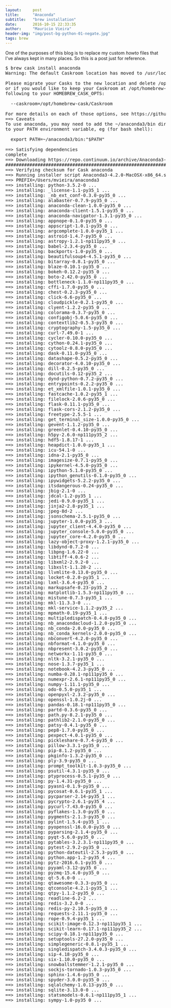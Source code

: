 ```yaml
---
layout:     post
title:      "Anaconda"
subtitle:   "brew installation"
date:       2016-10-15 22:33:35
author:     "Mauricio Vieira"
header-img: "img/post-bg-python-01-negate.jpg"
tags: brew
---
```


One of the purposes of this blog is to replace my custom _howto_ files that I've always kept in many places. So this is a post just for reference.

<pre>
$ brew cask install anaconda
Warning: The default Caskroom location has moved to /usr/local/Caskroom.

Please migrate your Casks to the new location and delete /opt/homebrew-cask/Caskroom,
or if you would like to keep your Caskroom at /opt/homebrew-cask/Caskroom, add the
following to your HOMEBREW_CASK_OPTS:

  --caskroom=/opt/homebrew-cask/Caskroom

For more details on each of those options, see https://github.com/caskroom/homebrew-cask/issues/21913.
==> Caveats
To use anaconda, you may need to add the ~/anaconda3/bin directory
to your PATH environment variable, eg (for bash shell):

  export PATH=~/anaconda3/bin:"$PATH"

==> Satisfying dependencies
complete
==> Downloading https://repo.continuum.io/archive/Anaconda3-4.2.0-MacOSX-x86_64.sh
######################################################################## 100.0%
==> Verifying checksum for Cask anaconda
==> Running installer script Anaconda3-4.2.0-MacOSX-x86_64.sh
==> PREFIX=/Users/mvieira/anaconda3
==> installing: python-3.5.2-0 ...
==> installing: _license-1.1-py35_1 ...
==> installing: _nb_ext_conf-0.3.0-py35_0 ...
==> installing: alabaster-0.7.9-py35_0 ...
==> installing: anaconda-clean-1.0.0-py35_0 ...
==> installing: anaconda-client-1.5.1-py35_0 ...
==> installing: anaconda-navigator-1.3.1-py35_0 ...
==> installing: appnope-0.1.0-py35_0 ...
==> installing: appscript-1.0.1-py35_0 ...
==> installing: argcomplete-1.0.0-py35_1 ...
==> installing: astroid-1.4.7-py35_0 ...
==> installing: astropy-1.2.1-np111py35_0 ...
==> installing: babel-2.3.4-py35_0 ...
==> installing: backports-1.0-py35_0 ...
==> installing: beautifulsoup4-4.5.1-py35_0 ...
==> installing: bitarray-0.8.1-py35_0 ...
==> installing: blaze-0.10.1-py35_0 ...
==> installing: bokeh-0.12.2-py35_0 ...
==> installing: boto-2.42.0-py35_0 ...
==> installing: bottleneck-1.1.0-np111py35_0 ...
==> installing: cffi-1.7.0-py35_0 ...
==> installing: chest-0.2.3-py35_0 ...
==> installing: click-6.6-py35_0 ...
==> installing: cloudpickle-0.2.1-py35_0 ...
==> installing: clyent-1.2.2-py35_0 ...
==> installing: colorama-0.3.7-py35_0 ...
==> installing: configobj-5.0.6-py35_0 ...
==> installing: contextlib2-0.5.3-py35_0 ...
==> installing: cryptography-1.5-py35_0 ...
==> installing: curl-7.49.0-1 ...
==> installing: cycler-0.10.0-py35_0 ...
==> installing: cython-0.24.1-py35_0 ...
==> installing: cytoolz-0.8.0-py35_0 ...
==> installing: dask-0.11.0-py35_0 ...
==> installing: datashape-0.5.2-py35_0 ...
==> installing: decorator-4.0.10-py35_0 ...
==> installing: dill-0.2.5-py35_0 ...
==> installing: docutils-0.12-py35_2 ...
==> installing: dynd-python-0.7.2-py35_0 ...
==> installing: entrypoints-0.2.2-py35_0 ...
==> installing: et_xmlfile-1.0.1-py35_0 ...
==> installing: fastcache-1.0.2-py35_1 ...
==> installing: filelock-2.0.6-py35_0 ...
==> installing: flask-0.11.1-py35_0 ...
==> installing: flask-cors-2.1.2-py35_0 ...
==> installing: freetype-2.5.5-1 ...
==> installing: get_terminal_size-1.0.0-py35_0 ...
==> installing: gevent-1.1.2-py35_0 ...
==> installing: greenlet-0.4.10-py35_0 ...
==> installing: h5py-2.6.0-np111py35_2 ...
==> installing: hdf5-1.8.17-1 ...
==> installing: heapdict-1.0.0-py35_1 ...
==> installing: icu-54.1-0 ...
==> installing: idna-2.1-py35_0 ...
==> installing: imagesize-0.7.1-py35_0 ...
==> installing: ipykernel-4.5.0-py35_0 ...
==> installing: ipython-5.1.0-py35_0 ...
==> installing: ipython_genutils-0.1.0-py35_0 ...
==> installing: ipywidgets-5.2.2-py35_0 ...
==> installing: itsdangerous-0.24-py35_0 ...
==> installing: jbig-2.1-0 ...
==> installing: jdcal-1.2-py35_1 ...
==> installing: jedi-0.9.0-py35_1 ...
==> installing: jinja2-2.8-py35_1 ...
==> installing: jpeg-8d-2 ...
==> installing: jsonschema-2.5.1-py35_0 ...
==> installing: jupyter-1.0.0-py35_3 ...
==> installing: jupyter_client-4.4.0-py35_0 ...
==> installing: jupyter_console-5.0.0-py35_0 ...
==> installing: jupyter_core-4.2.0-py35_0 ...
==> installing: lazy-object-proxy-1.2.1-py35_0 ...
==> installing: libdynd-0.7.2-0 ...
==> installing: libpng-1.6.22-0 ...
==> installing: libtiff-4.0.6-2 ...
==> installing: libxml2-2.9.2-0 ...
==> installing: libxslt-1.1.28-2 ...
==> installing: llvmlite-0.13.0-py35_0 ...
==> installing: locket-0.2.0-py35_1 ...
==> installing: lxml-3.6.4-py35_0 ...
==> installing: markupsafe-0.23-py35_2 ...
==> installing: matplotlib-1.5.3-np111py35_0 ...
==> installing: mistune-0.7.3-py35_1 ...
==> installing: mkl-11.3.3-0 ...
==> installing: mkl-service-1.1.2-py35_2 ...
==> installing: mpmath-0.19-py35_1 ...
==> installing: multipledispatch-0.4.8-py35_0 ...
==> installing: nb_anacondacloud-1.2.0-py35_0 ...
==> installing: nb_conda-2.0.0-py35_0 ...
==> installing: nb_conda_kernels-2.0.0-py35_0 ...
==> installing: nbconvert-4.2.0-py35_0 ...
==> installing: nbformat-4.1.0-py35_0 ...
==> installing: nbpresent-3.0.2-py35_0 ...
==> installing: networkx-1.11-py35_0 ...
==> installing: nltk-3.2.1-py35_0 ...
==> installing: nose-1.3.7-py35_1 ...
==> installing: notebook-4.2.3-py35_0 ...
==> installing: numba-0.28.1-np111py35_0 ...
==> installing: numexpr-2.6.1-np111py35_0 ...
==> installing: numpy-1.11.1-py35_0 ...
==> installing: odo-0.5.0-py35_1 ...
==> installing: openpyxl-2.3.2-py35_0 ...
==> installing: openssl-1.0.2j-0 ...
==> installing: pandas-0.18.1-np111py35_0 ...
==> installing: partd-0.3.6-py35_0 ...
==> installing: path.py-8.2.1-py35_0 ...
==> installing: pathlib2-2.1.0-py35_0 ...
==> installing: patsy-0.4.1-py35_0 ...
==> installing: pep8-1.7.0-py35_0 ...
==> installing: pexpect-4.0.1-py35_0 ...
==> installing: pickleshare-0.7.4-py35_0 ...
==> installing: pillow-3.3.1-py35_0 ...
==> installing: pip-8.1.2-py35_0 ...
==> installing: pkginfo-1.3.2-py35_0 ...
==> installing: ply-3.9-py35_0 ...
==> installing: prompt_toolkit-1.0.3-py35_0 ...
==> installing: psutil-4.3.1-py35_0 ...
==> installing: ptyprocess-0.5.1-py35_0 ...
==> installing: py-1.4.31-py35_0 ...
==> installing: pyasn1-0.1.9-py35_0 ...
==> installing: pycosat-0.6.1-py35_1 ...
==> installing: pycparser-2.14-py35_1 ...
==> installing: pycrypto-2.6.1-py35_4 ...
==> installing: pycurl-7.43.0-py35_0 ...
==> installing: pyflakes-1.3.0-py35_0 ...
==> installing: pygments-2.1.3-py35_0 ...
==> installing: pylint-1.5.4-py35_1 ...
==> installing: pyopenssl-16.0.0-py35_0 ...
==> installing: pyparsing-2.1.4-py35_0 ...
==> installing: pyqt-5.6.0-py35_0 ...
==> installing: pytables-3.2.3.1-np111py35_0 ...
==> installing: pytest-2.9.2-py35_0 ...
==> installing: python-dateutil-2.5.3-py35_0 ...
==> installing: python.app-1.2-py35_4 ...
==> installing: pytz-2016.6.1-py35_0 ...
==> installing: pyyaml-3.12-py35_0 ...
==> installing: pyzmq-15.4.0-py35_0 ...
==> installing: qt-5.6.0-0 ...
==> installing: qtawesome-0.3.3-py35_0 ...
==> installing: qtconsole-4.2.1-py35_1 ...
==> installing: qtpy-1.1.2-py35_0 ...
==> installing: readline-6.2-2 ...
==> installing: redis-3.2.0-0 ...
==> installing: redis-py-2.10.5-py35_0 ...
==> installing: requests-2.11.1-py35_0 ...
==> installing: rope-0.9.4-py35_1 ...
==> installing: scikit-image-0.12.3-np111py35_1 ...
==> installing: scikit-learn-0.17.1-np111py35_2 ...
==> installing: scipy-0.18.1-np111py35_0 ...
==> installing: setuptools-27.2.0-py35_0 ...
==> installing: simplegeneric-0.8.1-py35_1 ...
==> installing: singledispatch-3.4.0.3-py35_0 ...
==> installing: sip-4.18-py35_0 ...
==> installing: six-1.10.0-py35_0 ...
==> installing: snowballstemmer-1.2.1-py35_0 ...
==> installing: sockjs-tornado-1.0.3-py35_0 ...
==> installing: sphinx-1.4.6-py35_0 ...
==> installing: spyder-3.0.0-py35_0 ...
==> installing: sqlalchemy-1.0.13-py35_0 ...
==> installing: sqlite-3.13.0-0 ...
==> installing: statsmodels-0.6.1-np111py35_1 ...
==> installing: sympy-1.0-py35_0 ...
</pre>